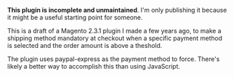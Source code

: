 **This plugin is incomplete and unmaintained**. I'm only publishing it because it might be a useful starting point for someone.

This is a draft of a Magento 2.3.1 plugin I made a few years ago, to make a shipping method mandatory at checkout when a specific payment method is selected and the order amount is above a theshold.

The plugin uses paypal-express as the payment method to force. There's likely a better way to accomplish this than using JavaScript.
